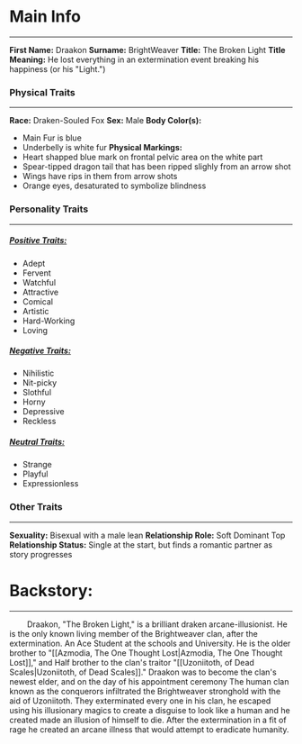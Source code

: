 # Main Info
---
**First Name:** Draakon 
**Surname:** BrightWeaver
**Title:** The Broken Light
**Title Meaning:** He lost everything in an extermination event breaking his happiness (or his "Light.") 
### **Physical Traits**
---
**Race:** Draken-Souled Fox
**Sex:** Male
**Body Color(s):**
- Main Fur is blue
- Underbelly is white fur
**Physical Markings:**
- Heart shapped blue mark on frontal pelvic area on the white part
- Spear-tipped dragon tail that has been ripped slighly from an arrow shot
- Wings have rips in them from arrow shots
- Orange eyes, desaturated to symbolize blindness

### **Personality Traits**
---
##### <u>Positive Traits:</u>
- Adept
- Fervent
- Watchful
- Attractive
- Comical
- Artistic
- Hard-Working
- Loving
##### <u>Negative Traits:</u>
- Nihilistic
- Nit-picky
- Slothful
- Horny
- Depressive
- Reckless
##### <u>Neutral Traits:</u>
- Strange
- Playful
- Expressionless

### **Other Traits**
---
**Sexuality:** Bisexual with a male lean
**Relationship Role:** Soft Dominant Top
**Relationship Status:** Single at the start, but finds a romantic partner as story progresses
# **Backstory:**
---
&nbsp;&nbsp;&nbsp;&nbsp;&nbsp;&nbsp;&nbsp; Draakon, "The Broken Light," is a brilliant draken arcane-illusionist. He is the only known living member of the Brightweaver clan, after the extermination. An Ace Student at the schools and University. He is the older brother to "[[Azmodia, The One Thought Lost|Azmodia, The One Thought Lost]]," and Half brother to the clan's traitor "[[Uzoniitoth, of Dead Scales|Uzoniitoth, of Dead Scales]]." Draakon was to become the clan's newest elder, and on the day of his appointment ceremony The human clan known as the conquerors infiltrated the Brightweaver stronghold with the aid of Uzoniitoth. They exterminated every one in his clan, he escaped using his illusionary magics to create a disguise to look like a human and he created made an illusion of himself to die. After the extermination in a fit of rage he created an arcane illness that would attempt to eradicate humanity.





